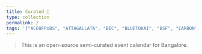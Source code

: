 ```yaml
---
title: Curated 🍉
type: collection
permalink: /
tags: '["ACEOFPUBS", "ATTAGALLATA", "BIC", "BLUETOKAI", "BSF", "CARBON", "CHAMPACA", "CURATED", "COURTYARD", "CREATIVEMORNINGS", "GOETHE", "KOOTA", "MAP", "SISTERSINSWEAT/SESSION", "SOFAR", "SUMUKHA", "TOGETHER", "TROVE", "UNDERLINE", "URBANAUT", "VENN", "WINDMILLS", "TPCC", "THEWHITEBOX"]'
---
```


> This is an open-source semi-curated event calendar for Bangalore.